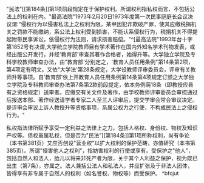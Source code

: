  
"民法"[[第184条]]第1项前段规定在于保护权利。所谓权利指私权而言，不包括公法上的权利在内。"最高法院"1973年2月20日1973年度第一次民事庭庭长会议决议谓∶"侵权行为以侵害私法上之权利为限，某甲因犯诈欺破产罪，使其应缴税捐机关之罚款不能缴纳，系公法上权利受到损害，不能认系侵权行为，税捐机关不得提起附带民事诉讼，依侵权行为法则，请求损害赔偿。"^[最高法院"1993年台十字第1852号有决谓,大学统立学院教师目有学术著作在国内外知名学术刊物发表，或经出版公开发行，并经'教育部'审查其著作合格者，始得升等。大学独立学院及专科学校教师审查办法，由"教育部'分别定之，'教育人员任用条例"第14条第2项，第4项定有明文。又依"大学法'第28条规定，大学设教师评审委员会，评审有关教师升等事项。自'教育部'依上开教育人员任用条例第14条第4项规定订颁之大学独立学院及专科教师审查办法第7条第2款前段提定，依本务例萌18条（即教授应县有之资格规定）送审者。应缴交有关文件及著作，由学校教师评审委员会审梳通过后报送本部、著作经送请学者专家二人至三人评审后，提交学审会常会审议决定。是评审会审议上诉人教授升等资格事项，系属公权力之行使，不构成民法上之侵权行为。"

私权指法律所赋予享受一定利益之法律上之力，包括人格权、身份权、物权及知识产权等。债权虽属私权，但是否为"民法"[[第184条]]第1项所称权利，尚有争论（本书第381页）又应否创设"营业权"以扩大权利的保护范畴，亦值研究（本书第385页）。所谓"侵害他人之权利"，指妨害权利的行使或享有。受保护之"他人"，包括自然人和法人，胎儿以将来非死产者为限，关于其个人利益之保护，视为既已出生（第7条），亦属之。法人兼括公法人和私法人，并应扩张及于非法人团体，皆得享有非专属于自然人的权利（如名誉权、物权等）而受保护。 ^bfcjut